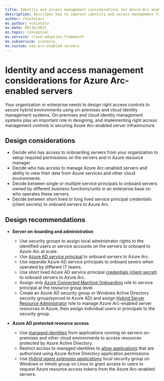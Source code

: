 ```yaml
---
title: Identity and access management considerations for Azure Arc-enabled servers
description: Describes how to improve identity and access management for the Azure Arc-enabled servers.
author: chintalavr
ms.author: vchintala
ms.date: 09/16/2021
ms.topic: conceptual
ms.service: cloud-adoption-framework
ms.subservice: scenario
ms.custom: e2e-arc-enabled-servers
---
```


# Identity and access management considerations for Azure Arc-enabled servers

Your organization or enterprise needs to design right access controls to secure hybrid environments using on-premises and cloud identity management systems. On-premises and cloud identity management systems play an important role in designing, and implementing right access management controls in securing Azure Arc-enabled server infrastructure.

## Design considerations

- Decide who has access to onboarding servers from your organization to setup required permissions on the servers and in Azure resource manager.
- Decide who has access to manage Azure Arc-enabled servers and ability to view their data from Azure services and other cloud environments.
- Decide between single or multiple service principals to onboard servers owned by different business functions/units in an enterprise base on who operates these servers.
- Decide between short lived or long lived service principal credentials (client secrets) to onboard servers to Azure Arc.

## Design recommendations

- **Server on-boarding and administration**
  - Use security groups to assign local administrator rights to the identified users or service accounts on the servers to onboard to Azure Arc at scale.
  - Use [Azure AD service principal](/azure/azure-arc/servers/onboard-service-principal#create-a-service-principal-for-onboarding-at-scale) to onboard servers to Azure Arc.
  - Use separate Azure AD service principals to onboard severs when operated by different IT teams.
  - Use short lived Azure AD service principal [credentials (client secret)](/azure/active-directory/develop/howto-create-service-principal-portal#option-2-create-a-new-application-secret) to onboard servers to Azure Arc.
  - Assign only [Azure Connected Machine Onboarding](/azure/azure-arc/servers/onboard-service-principal#create-a-service-principal-for-onboarding-at-scale) role to service principal at the resource group level.
  - Create an Azure AD security group or Windows Active Directory security group(synced to Azure AD) and assign [Hybrid Server Resource Administrator](/azure/azure-arc/servers/plan-at-scale-deployment#prerequisites) role to manage Azure Arc-enabled server resources in Azure, then assign individual users or principals to the security group.

- **Azure AD protected resource access**
  - Use [managed identities](/azure/azure-arc/servers/managed-identity-authentication) from applications running on servers on-premises and other cloud environments to access resources protected by Azure Active Directory.
  - Restrict access to managed identities to [allow applications](/azure/active-directory/develop/v2-permissions-and-consent) that are authorized using Azure Active Directory application permissions.
  - Use [*Hybrid agent extension applications*](/azure/azure-arc/servers/security-overview#using-a-managed-identity-with-azure-arc-enabled-servers) local security group on Windows or *himds* group on Linux to grant access to users to request Azure resource access tokens from the Azure Arc-enabled servers.

